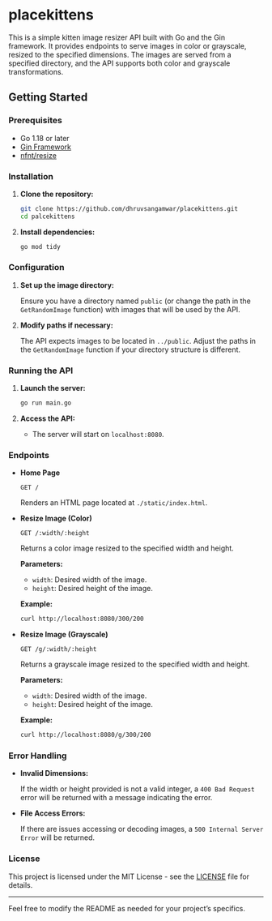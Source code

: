 # placekittens

This is a simple kitten image resizer API built with Go and the Gin framework. It provides endpoints to serve images in color or grayscale, resized to the specified dimensions. The images are served from a specified directory, and the API supports both color and grayscale transformations.

## Getting Started

### Prerequisites

- Go 1.18 or later
- [Gin Framework](https://github.com/gin-gonic/gin)
- [nfnt/resize](https://github.com/nfnt/resize)

### Installation

1. **Clone the repository:**

   ```bash
   git clone https://github.com/dhruvsangamwar/placekittens.git
   cd palcekittens
   ```

2. **Install dependencies:**

   ```bash
   go mod tidy
   ```

### Configuration

1. **Set up the image directory:**
   
   Ensure you have a directory named `public` (or change the path in the `GetRandomImage` function) with images that will be used by the API.

2. **Modify paths if necessary:**

   The API expects images to be located in `../public`. Adjust the paths in the `GetRandomImage` function if your directory structure is different.

### Running the API

1. **Launch the server:**

   ```bash
   go run main.go
   ```

2. **Access the API:**

   - The server will start on `localhost:8080`.

### Endpoints

- **Home Page**

  `GET /`

  Renders an HTML page located at `./static/index.html`.

- **Resize Image (Color)**

  `GET /:width/:height`

  Returns a color image resized to the specified width and height.

  **Parameters:**
  - `width`: Desired width of the image.
  - `height`: Desired height of the image.

  **Example:**

  ```bash
  curl http://localhost:8080/300/200
  ```

- **Resize Image (Grayscale)**

  `GET /g/:width/:height`

  Returns a grayscale image resized to the specified width and height.

  **Parameters:**
  - `width`: Desired width of the image.
  - `height`: Desired height of the image.

  **Example:**

  ```bash
  curl http://localhost:8080/g/300/200
  ```

### Error Handling

- **Invalid Dimensions:**

  If the width or height provided is not a valid integer, a `400 Bad Request` error will be returned with a message indicating the error.

- **File Access Errors:**

  If there are issues accessing or decoding images, a `500 Internal Server Error` will be returned.

### License

This project is licensed under the MIT License - see the [LICENSE](LICENSE) file for details.

---

Feel free to modify the README as needed for your project’s specifics.